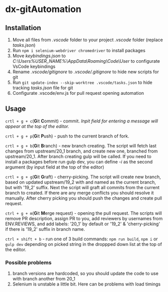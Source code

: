 # dx-gitAutomation

## Installation

1) Move all files from *.vscode* folder to your project *.vscode* folder (replace *tasks.json*)
2) Run ```npm i selenium-webdriver chromedriver``` to install packages
3) Move *keybindings.json* to *C:\Users\%USER_NAME%\AppData\Roaming\Code\User* to configurate VsCode keybindings
4) Rename *.vscode/gitignore* to *.vscode/.gitignore* to hide new scripts for git
5) Run ```git update-index --skip-worktree .vscode/tasks.json``` to hide tracking *tasks.json* file for git
6) Configurate .vscode/env.js for pull request opening automation

## Usage

`crtl + g + c`(**G**it **C**ommit) - commit. *Inpit field for entering a message will appear at the top of the editor.*

`crtl + g + p`(**G**it **P**ush) - push to the current branch of fork.

`crtl + g + b`(**G**it **B**ranch) - new branch creating. The script will fetch last changes from upstream/20_1 branch, and create new one, branched from      upstream/20_1. After branch creating gulp will be called. If you need to install a packages before run gulp dev, you can define *-i* as the second argument (by input field at the top of the editor)

`crtl + g + g`(**G**it **G**raft) - cherry-picking. The script will create new branch, based on updated upstream/19_2 with and named as the current branch, but with '19_2' suffix. Next the script will graft all commits from the current branch to created. If there are any merge conflicts you should resolve it manually. After cherry picking you should push the changes and create pull request.

`ctrl + g + m`(**G**it **M**erge request) - opening the pull request. The scripts will remove PR description, assign PR to you, add reviewers by usernames from ENV.REVIEWS, and add labels: '20_1' by default or '19_2' & 'cherry-picking' if there is '19_2' suffix in branch name.

`ctrl + shift + b` - run one of 3 build commands: `npm run build`, `npm i` or `gulp dev` depending on picked string in the droppped down list at the top of the editor.

### Possible problems

1. branch versions are hardcoded, so you should update the code to use with branch another from 20_1
2. Selenium is unstable a little bit. Here can be problems with load timings 
